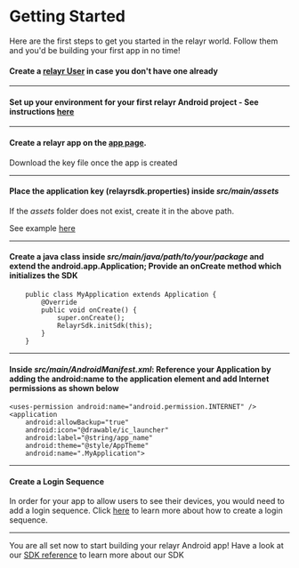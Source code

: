 # Getting Started

Here are the first steps to get you started in the relayr world. Follow them and you'd be building your first app in no time!

#### Create a [relayr User](https://api.relayr.io/oauth2/auth?client_id=D-aSJGtuUeQPwIgos1Xt_xAhXzo9RpiR&redirect_uri=https://developer.relayr.io/dashboard/scrape&response_type=token&scope=access-own-user-info+configure-devices) in case you don't have one already

----------

#### Set up your environment for your first relayr Android project - See instructions [here](/AndroidEnvironment)

----------

####  Create a relayr app on the [app page](https://developer.relayr.io/dashboard/apps/myApps). 
Download the key file once the app is created
 
----------

####  Place the application key (relayrsdk.properties) inside *src/main/assets* 

If the *assets* folder does not exist, create it in the above path.

See example [here](https://github.com/relayr/android-demo-apps/commit/06b85d467fdf6300367d6d997a0f89fc3b9a184c) 
 

----------

#### Create a java class inside *src/main/java/path/to/your/package* and extend the android.app.Application; Provide an onCreate method which initializes the SDK 
   
	    public class MyApplication extends Application {
	        @Override
	        public void onCreate() {
	            super.onCreate();
	            RelayrSdk.initSdk(this);
	        }
	    }

----------

	    
####  Inside *src/main/AndroidManifest.xml*: Reference your Application by adding the android:name to the application element and add Internet permissions as shown below
    
    <uses-permission android:name="android.permission.INTERNET" />
    <application
        android:allowBackup="true"
        android:icon="@drawable/ic_launcher"
        android:label="@string/app_name"
        android:theme="@style/AppTheme"
        android:name=".MyApplication">

----------

    
####  Create a Login Sequence

In order for your app to allow users to see their devices, you would need to add a login sequence. Click [here](/LoginSequence) to learn more about how to create a login sequence.   
  
----------

You are all set now to start building your relayr Android app! Have a look at our [SDK reference](https://developer.relayr.io/rendered-doc/javadoc/index.html) to learn more about our SDK	